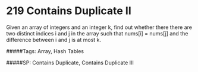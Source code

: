 # 219 Contains Duplicate II

Given an array of integers and an integer k, find out whether there there are two distinct indices i and j in the array such that nums[i] = nums[j] and the difference between i and j is at most k.

#####Tags:
Array, Hash Tables

#####SP:
Contains Duplicate, Contains Duplicate III